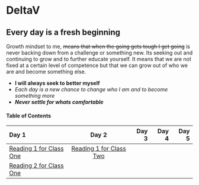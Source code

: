 # DeltaV
## Every day is a fresh beginning


Growth mindset to me, ~~means that when the going gets tough I get going~~ is never backing down from a challenge or something new. Its seeking out and continuing to grow and to further educate yourself. It means that we are not fixed at a certain level of competence but that we can grow out of who we are and become something else. 
- **I will always seek to better myself**
-  *Each day is a new chance to change who I am and to become something more* 
- ***Never settle for whats comfortable*** 


#### Table of Contents


| Day 1                                     | Day 2                                    | Day 3        | Day 4        | Day 5       |
| :-------------                            | :----------:                             | -----------: | -----------: | -----------:|
|  [Reading 1 for Class One](Reading-01.md) | [Reading 1 for Class Two](Reading-03.md) |              |              |             |
|  [Reading 2 for Class One](Reading-02.md) |                                          |              |              |             |
